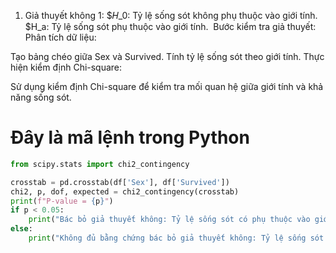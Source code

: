 1. Giả thuyết không 1:
$𝐻_0: Tỷ lệ sống sót không phụ thuộc vào giới tính.
$H_a: Tỷ lệ sống sót phụ thuộc vào giới tính.
​
Bước kiểm tra giả thuyết:
Phân tích dữ liệu:

Tạo bảng chéo giữa Sex và Survived.
Tính tỷ lệ sống sót theo giới tính.
Thực hiện kiểm định Chi-square:

Sử dụng kiểm định Chi-square để kiểm tra mối quan hệ giữa giới tính và khả năng sống sót.
# Đây là mã lệnh trong Python

```python
from scipy.stats import chi2_contingency

crosstab = pd.crosstab(df['Sex'], df['Survived'])
chi2, p, dof, expected = chi2_contingency(crosstab)
print(f"P-value = {p}")
if p < 0.05:
    print("Bác bỏ giả thuyết không: Tỷ lệ sống sót có phụ thuộc vào giới tính.")
else:
    print("Không đủ bằng chứng bác bỏ giả thuyết không: Tỷ lệ sống sót không phụ thuộc vào giới tính.")

```